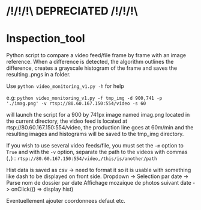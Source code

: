# /!\/!\/!\ DEPRECIATED /!\/!\/!\


# Inspection_tool
Python script to compare a video feed/file frame by frame with an image reference.
When a difference is detected, the algorithm outlines the difference, creates a grayscale histogram of the frame 
and saves the resulting .pngs in a folder.

Use <code>python video_monitoring_v1.py -h</code> for help

e.g:
<code>python video_monitoring_v1.py -f tmp_img  -d 900,741 -p './imag.png' -v rtsp://80.60.167.150:554/video -s 60</code>

will launch the script for a 900 by 741px image named imag.png located in the current directory, the video feed is located at rtsp://80.60.167.150:554/video, the production line goes at 60m/min and the resulting images and histograms will be saved to the tmp_img directory.

If you wish to use several video feeds/file, you must set the <code>-m</code> option to <code>True</code> and  with the <code>-v</code> option, separate the path to the videos with commas (<code>,</code>) : <code>rtsp://80.60.167.150:554/video,/this/is/another/path</code>


Hist data is saved as csv -> need to format it so it is usable with something like dash to be displayed on front side.
Dropdown -> Selection par date -> Parse nom de dossier par date
Affichage mozaique de photos suivant date -> onClick(() => display hist)

Eventuellement ajouter coordonnees defaut etc.
